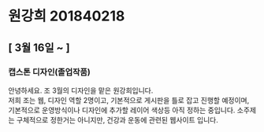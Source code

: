 # 원강희 201840218

## [ 3월 16일 ~ ]
### 캡스톤 디자인(졸업작품)
안녕하세요. 조 3월의 디자인을 맡은 원강희입니다.<br>
저희 조는 웹, 디자인 역할 2명이고, 기본적으로 게시판을 틀로 잡고 진행할 예정이며,
기본적으로 운영방식이나 디자인에 추가할 레이어 색상등 아직 정하는 중입니다.
소주제는 구체적으로 정한거는 아니지만, 건강과 운동에 관련된 웹사이트 입니다.

